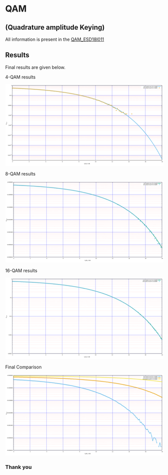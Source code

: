 # QAM
## (Quadrature amplitude Keying)
All information is present in the [QAM_ESD18I011](https://github.com/mkmishra2000/Communication_System_in_CPP/blob/main/QAM/QAM_ESD18I011.pdf)

## Results
Final results are given below.

4-QAM results

![4-QAM](https://github.com/mkmishra2000/Communication_System_in_CPP/blob/main/QAM/4QAM_FINAL.png)


8-QAM results

![8-QAM](https://github.com/mkmishra2000/Communication_System_in_CPP/blob/main/QAM/8QAM_FINAL.png)


16-QAM results

![16-QAM](https://github.com/mkmishra2000/Communication_System_in_CPP/blob/main/QAM/16QAM_final.png)

Final Comparison

![Final Comparison](https://github.com/mkmishra2000/Communication_System_in_CPP/blob/main/QAM/FullComparision.png)

### Thank you


